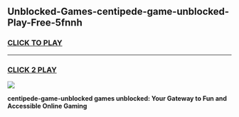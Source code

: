 
## Unblocked-Games-centipede-game-unblocked-Play-Free-5fnnh
<h3>
<a href="https://premium76.site?title=centipede-game-unblocked&ref=18A1">CLICK TO PLAY</a></h3>
<hr>

<h3>
<a href="https://premium76.site?title=centipede-game-unblocked&ref=18A1">CLICK 2 PLAY</a>
  
</h3>

<a href="https://premium76.site?title=centipede-game-unblocked&ref=18A1"><img src="https://clearcache.store/games.png"></a>


**centipede-game-unblocked games unblocked: Your Gateway to Fun and Accessible Online Gaming**
